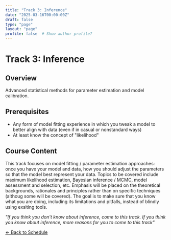 ```yaml
---
title: "Track 3: Inference"
date: "2025-03-16T00:00:00Z"
draft: false
type: "page"
layout: "page"
profile: false  # Show author profile?
---
```


# Track 3: Inference

## Overview
Advanced statistical methods for parameter estimation and model calibration.

## Prerequisites
-  Any form of model fitting experience in which you tweak a model to better align with data (even if in casual or nonstandard ways)
- At least know the concept of "likelihood"

## Course Content
This track focuses on model fitting / parameter estimation approaches: once you have your model and data, how you should adjust the parameters so that the model best represent your data. Topics to be covered include maximum likelihood estimation, Bayesian inference / MCMC, model assessment and selection, etc. Emphasis will be placed on the theoretical backgrounds, rationales and principles rather than on specific techniques (althoug some will be covered). The goal is to make sure that you know what you are doing, including its limitations and pitfalls, instead of blindly using exsiting tools.

*"If you think you don't know about inference, come to this track. If you think you know about inference, more reasons for you to come to this track"*

[← Back to Schedule](/summer-school/2025/) 